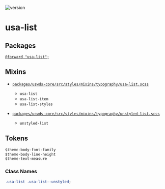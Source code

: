 ![version](https://img.shields.io/badge/version-3.3.0-4287f5.svg?style=flat)

# usa-list

## Packages

[`@forward "usa-list";`](https://github.com/uswds/uswds/tree/v3.3.0/packages/usa-list/)

## Mixins

- [`packages/uswds-core/src/styles/mixins/typography/usa-list.scss`](https://github.com/uswds/uswds/tree/v3.3.0/packages/uswds-core/src/styles/mixins/typography/usa-list.scss)

  - `usa-list`
  - `usa-list-item`
  - `usa-list-styles`

- [`packages/uswds-core/src/styles/mixins/typography/unstyled-list.scss`](https://github.com/uswds/uswds/tree/v3.3.0/packages/uswds-core/src/styles/mixins/typography/unstyled-list.scss)
  - `unstyled-list`

## Tokens

```css
$theme-body-font-family
$theme-body-line-height
$theme-text-measure
```

### Class Names

```css
.usa-list .usa-list--unstyled;
```
